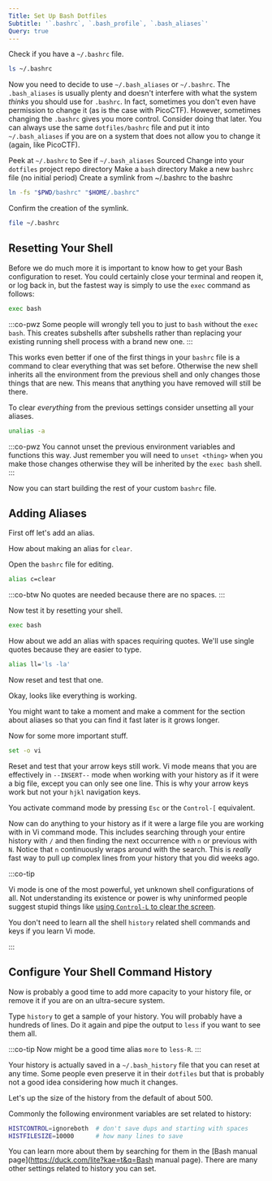 ```yaml
---
Title: Set Up Bash Dotfiles
Subtitle: '`.bashrc`, `.bash_profile`, `.bash_aliases`'
Query: true
---
```


Check if you have a `~/.bashrc` file.

```sh
ls ~/.bashrc
```

Now you need to decide to use `~/.bash_aliases` or `~/.bashrc`. The
`.bash_aliases` is usually plenty and doesn't interfere with what the
system *thinks* you should use for `.bashrc`. In fact, sometimes you
don't even have permission to change it (as is the case with PicoCTF).
However, sometimes changing the `.bashrc` gives you more control.
Consider doing that later. You can always use the same `dotfiles/bashrc`
file and put it into `~/.bash_aliases` if you are on a system that does
not allow you to change it (again, like PicoCTF).

Peek at `~/.bashrc` to See if `~/.bash_aliases` Sourced
Change into your `dotfiles` project repo directory
Make a `bash` directory
Make a new `bashrc` file (no initial period)
Create a symlink from ~/.bashrc to the bashrc

```sh
ln -fs "$PWD/bashrc" "$HOME/.bashrc"
```

Confirm the creation of the symlink.

```sh
file ~/.bashrc
```

## Resetting Your Shell

Before we do much more it is important to know how to get your Bash
configuration to reset. You could certainly close your terminal and
reopen it, or log back in, but the fastest way is simply to use the
`exec` command as follows:

```sh
exec bash
```

:::co-pwz
Some people will wrongly tell you to just to `bash` without the `exec
bash`. This creates subshells after subshells rather than replacing your
existing running shell process with a brand new one.
:::

This works even better if one of the first things in your `bashrc` file is a command to clear everything that was set before. Otherwise the new shell inherits all the environment from the previous shell and only changes those things that are new. This means that anything you have removed will still be there.

To clear *everything* from the previous settings consider unsetting all your aliases.

```sh
unalias -a
```

:::co-pwz
You cannot unset the previous environment variables and functions this way. Just remember you will need to `unset <thing>` when you make those changes otherwise they will be inherited by the `exec bash` shell.
:::

Now you can start building the rest of your custom `bashrc` file.

## Adding Aliases

First off let's add an alias.

How about making an alias for `clear`.

Open the `bashrc` file for editing.

```sh
alias c=clear
```

:::co-btw
No quotes are needed because there are no spaces.
:::

Now test it by resetting your shell.

```sh
exec bash
```

How about we add an alias with spaces requiring quotes. We'll use single quotes because they are easier to type.

```sh
alias ll='ls -la'
```

Now reset and test that one. 

Okay, looks like everything is working. 

You might want to take a moment and make a comment for the section about aliases so that you can find it fast later is it grows longer.

Now for some more important stuff.

```sh
set -o vi
```

Reset and test that your arrow keys still work. Vi mode means that you are effectively in `--INSERT--` mode when working with your history as if it were a big file, except you can only see one line. This is why your arrow keys work but not your `hjkl` navigation keys. 

You activate command mode by pressing `Esc` or the `Control-[` equivalent. 

Now can do anything to your history as if it were a large file you are working with in Vi command mode. This includes searching through your entire history with `/` and then finding the next occurrence with `n` or previous with `N`. Notice that `n` continuously wraps around with the search. This is *really* fast way to pull up complex lines from your history that you did weeks ago.

:::co-tip

Vi mode is one of the most powerful, yet unknown shell configurations of all. Not understanding its existence or power is why uninformed people suggest stupid things like [using `Control-L` to clear the screen](/advice/dont/controll/).

You don't need to learn all the shell `history` related shell commands and keys if you learn Vi mode.

:::

## Configure Your Shell Command History

Now is probably a good time to add more capacity to your history file, or remove it if you are on an ultra-secure system.

Type `history` to get a sample of your history. You will probably have a hundreds of lines.  Do it again and pipe the output to `less` if you want to see them all.

:::co-tip
Now might be a good time alias `more` to `less-R`.
:::

Your history is actually saved in a `~/.bash_history` file that you can reset at any time. Some people even preserve it in their `dotfiles` but that is probably not a good idea considering how much it changes.

Let's up the size of the history from the default of about 500.

Commonly the following environment variables are set related to history:

```bash
HISTCONTROL=ignoreboth  # don't save dups and starting with spaces
HISTFILESIZE=10000      # how many lines to save
```

You can learn more about them by searching for them in the [Bash manual page](https://duck.com/lite?kae=t&q=Bash manual page). There are many other settings related to history you can set.

